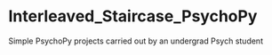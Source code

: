 # Interleaved_Staircase_PsychoPy
Simple PsychoPy projects carried out by an undergrad Psych student

